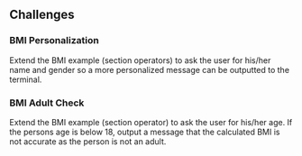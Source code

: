 ## Challenges

### BMI Personalization

Extend the BMI example (section operators) to ask the user for his/her name and gender so a more personalized message can be outputted to the terminal.

### BMI Adult Check

Extend the BMI example (section operator) to ask the user for his/her age. If the persons age is below 18, output a message that the calculated BMI is not accurate as the person is not an adult.